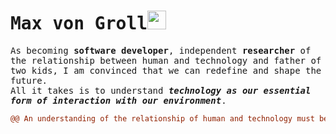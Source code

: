 # <samp>Max von Groll</samp><img src="https://github.com/maxgroll/maxgroll/blob/main/assets/robotic-hand.gif" width="30px" height="30px"></samp>

<samp>As becoming __software developer__, independent __researcher__ of the relationship between human and technology and father of two kids, I am convinced that we can redefine and shape the future. <br> All it takes is to understand ___technology as our essential form of interaction with our environment___.</samp><br>

```diff 
@@ An understanding of the relationship of human and technology must be a priority today. @@
```


<!--
**maxgroll/maxgroll** is a ✨ _special_ ✨ repository because its `README.md` (this file) appears on your GitHub profile.

Here are some ideas to get you started:

- 🔭 I’m currently working on ...
- 🌱 I’m currently learning ...
- 👯 I’m looking to collaborate on ...
- 🤔 I’m looking for help with ...
- 💬 Ask me about ...
- 📫 How to reach me: ...
- 😄 Pronouns: ...
- ⚡ Fun fact: ...
-->
